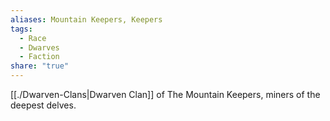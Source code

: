 ```yaml
---
aliases: Mountain Keepers, Keepers
tags:
  - Race
  - Dwarves
  - Faction
share: "true"
---
```


[[./Dwarven-Clans|Dwarven Clan]] of The Mountain Keepers, miners of the deepest delves.